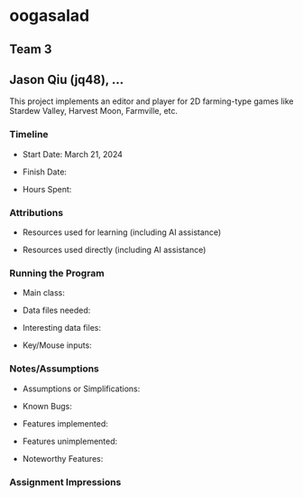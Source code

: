 # oogasalad
## Team 3
## Jason Qiu (jq48), ...


This project implements an editor and player for 2D farming-type games like Stardew Valley, Harvest Moon, Farmville, etc.

### Timeline

 * Start Date: March 21, 2024

 * Finish Date: 

 * Hours Spent:



### Attributions

 * Resources used for learning (including AI assistance)
 
 * Resources used directly (including AI assistance)


### Running the Program

 * Main class:

 * Data files needed: 

 * Interesting data files:

 * Key/Mouse inputs:



### Notes/Assumptions

 * Assumptions or Simplifications:

 * Known Bugs:

 * Features implemented:

 * Features unimplemented:

 * Noteworthy Features:



### Assignment Impressions


